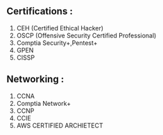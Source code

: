 ## Certifications :
1. CEH (Certified Ethical Hacker)
2. OSCP (Offensive Security Certified Professional)
3. Comptia Security+,Pentest+
4. GPEN
5. CISSP
## Networking :
1. CCNA
2. Comptia Network+
3. CCNP
4. CCIE
5. AWS CERTIFIED ARCHIETECT
